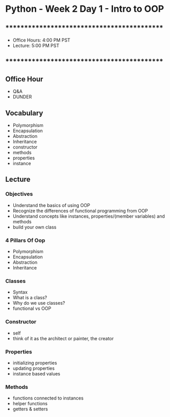 # Python - Week 2 Day 1 - Intro to OOP 
        
## ******************************************

- Office Hours:  4:00 PM PST
- Lecture:       5:00 PM PST

## ******************************************

## Office Hour

- Q&A
- DUNDER

## Vocabulary

- Polymorphism
- Encapsulation
- Abstraction
- Inheritance
- constructor
- methods
- properties
- instance
## Lecture

### Objectives

- Understand the basics of using OOP
- Recognize the differences of functional programming from OOP
- Understand concepts like instances, properties/(member variables) and methods
- build your own class 

### 4 Pillars Of Oop

- Polymorphism
- Encapsulation
- Abstraction
- Inheritance

### Classes

- Syntax
- What is a class?
- Why do we use classes?
- functional vs OOP

### Constructor

- self
- think of it as the architect or painter, the creator

### Properties

- initializing properties
- updating properties
- instance based values

### Methods

- functions connected to instances
- helper functions
- getters & setters


